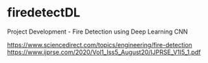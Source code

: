 # firedetectDL
Project Development - Fire Detection using Deep Learning CNN


https://www.sciencedirect.com/topics/engineering/fire-detection
https://www.ijprse.com/2020/Vol1_Iss5_August20/IJPRSE_V1I5_1.pdf
